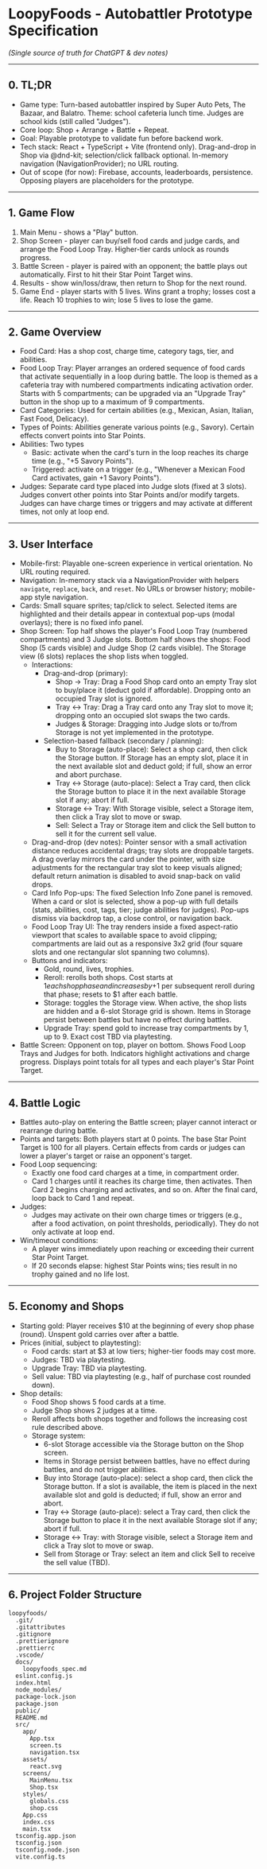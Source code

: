 # LoopyFoods - Autobattler Prototype Specification

_(Single source of truth for ChatGPT & dev notes)_

---

## 0. TL;DR

- Game type: Turn-based autobattler inspired by Super Auto Pets, The Bazaar, and Balatro. Theme: school cafeteria lunch time. Judges are school kids (still called "Judges").
- Core loop: Shop + Arrange + Battle + Repeat.
- Goal: Playable prototype to validate fun before backend work.
- Tech stack: React + TypeScript + Vite (frontend only). Drag-and-drop in Shop via @dnd-kit; selection/click fallback optional. In-memory navigation (NavigationProvider); no URL routing.
- Out of scope (for now): Firebase, accounts, leaderboards, persistence. Opposing players are placeholders for the prototype.

---

## 1. Game Flow

1. Main Menu - shows a "Play" button.
2. Shop Screen - player can buy/sell food cards and judge cards, and arrange the Food Loop Tray. Higher-tier cards unlock as rounds progress.
3. Battle Screen - player is paired with an opponent; the battle plays out automatically. First to hit their Star Point Target wins.
4. Results - show win/loss/draw, then return to Shop for the next round.
5. Game End - player starts with 5 lives. Wins grant a trophy; losses cost a life. Reach 10 trophies to win; lose 5 lives to lose the game.

---

## 2. Game Overview

- Food Card: Has a shop cost, charge time, category tags, tier, and abilities.
- Food Loop Tray: Player arranges an ordered sequence of food cards that activate sequentially in a loop during battle. The loop is themed as a cafeteria tray with numbered compartments indicating activation order. Starts with 5 compartments; can be upgraded via an "Upgrade Tray" button in the shop up to a maximum of 9 compartments.
- Card Categories: Used for certain abilities (e.g., Mexican, Asian, Italian, Fast Food, Delicacy).
- Types of Points: Abilities generate various points (e.g., Savory). Certain effects convert points into Star Points.
- Abilities: Two types
  - Basic: activate when the card's turn in the loop reaches its charge time (e.g., "+5 Savory Points").
  - Triggered: activate on a trigger (e.g., "Whenever a Mexican Food Card activates, gain +1 Savory Points").
- Judges: Separate card type placed into Judge slots (fixed at 3 slots). Judges convert other points into Star Points and/or modify targets. Judges can have charge times or triggers and may activate at different times, not only at loop end.

---

## 3. User Interface

 - Mobile-first: Playable one-screen experience in vertical orientation. No URL routing required.
 - Navigation: In-memory stack via a NavigationProvider with helpers `navigate`, `replace`, `back`, and `reset`. No URLs or browser history; mobile-app style navigation.
 - Cards: Small square sprites; tap/click to select. Selected items are highlighted and their details appear in contextual pop-ups (modal overlays); there is no fixed info panel.
 - Shop Screen: Top half shows the player's Food Loop Tray (numbered compartments) and 3 Judge slots. Bottom half shows the shops: Food Shop (5 cards visible) and Judge Shop (2 cards visible). The Storage view (6 slots) replaces the shop lists when toggled.
   - Interactions:
     - Drag-and-drop (primary):
       - Shop -> Tray: Drag a Food Shop card onto an empty Tray slot to buy/place it (deduct gold if affordable). Dropping onto an occupied Tray slot is ignored.
       - Tray <-> Tray: Drag a Tray card onto any Tray slot to move it; dropping onto an occupied slot swaps the two cards.
       - Judges & Storage: Dragging into Judge slots or to/from Storage is not yet implemented in the prototype.
     - Selection-based fallback (secondary / planning):
       - Buy to Storage (auto-place): Select a shop card, then click the Storage button. If Storage has an empty slot, place it in the next available slot and deduct gold; if full, show an error and abort purchase.
       - Tray <-> Storage (auto-place): Select a Tray card, then click the Storage button to place it in the next available Storage slot if any; abort if full.
       - Storage <-> Tray: With Storage visible, select a Storage item, then click a Tray slot to move or swap.
       - Sell: Select a Tray or Storage item and click the Sell button to sell it for the current sell value.
   - Drag-and-drop (dev notes): Pointer sensor with a small activation distance reduces accidental drags; tray slots are droppable targets. A drag overlay mirrors the card under the pointer, with size adjustments for the rectangular tray slot to keep visuals aligned; default return animation is disabled to avoid snap-back on valid drops.
   - Card Info Pop-ups: The fixed Selection Info Zone panel is removed. When a card or slot is selected, show a pop-up with full details (stats, abilities, cost, tags, tier; judge abilities for judges). Pop-ups dismiss via backdrop tap, a close control, or navigation back.
   - Food Loop Tray UI: The tray renders inside a fixed aspect-ratio viewport that scales to available space to avoid clipping; compartments are laid out as a responsive 3x2 grid (four square slots and one rectangular slot spanning two columns).
   - Buttons and indicators:
     - Gold, round, lives, trophies.
     - Reroll: rerolls both shops. Cost starts at $1 each shop phase and increases by +$1 per subsequent reroll during that phase; resets to $1 after each battle.
     - Storage: toggles the Storage view. When active, the shop lists are hidden and a 6-slot Storage grid is shown. Items in Storage persist between battles but have no effect during battles.
     - Upgrade Tray: spend gold to increase tray compartments by 1, up to 9. Exact cost TBD via playtesting.
 - Battle Screen: Opponent on top, player on bottom. Shows Food Loop Trays and Judges for both. Indicators highlight activations and charge progress. Displays point totals for all types and each player's Star Point Target.

---

## 4. Battle Logic

- Battles auto-play on entering the Battle screen; player cannot interact or rearrange during battle.
- Points and targets: Both players start at 0 points. The base Star Point Target is 100 for all players. Certain effects from cards or judges can lower a player's target or raise an opponent's target.
- Food Loop sequencing:
  - Exactly one food card charges at a time, in compartment order.
  - Card 1 charges until it reaches its charge time, then activates. Then Card 2 begins charging and activates, and so on. After the final card, loop back to Card 1 and repeat.
- Judges:
  - Judges may activate on their own charge times or triggers (e.g., after a food activation, on point thresholds, periodically). They do not only activate at loop end.
- Win/timeout conditions:
  - A player wins immediately upon reaching or exceeding their current Star Point Target.
  - If 20 seconds elapse: highest Star Points wins; ties result in no trophy gained and no life lost.

---

## 5. Economy and Shops

- Starting gold: Player receives $10 at the beginning of every shop phase (round). Unspent gold carries over after a battle.
- Prices (initial, subject to playtesting):
  - Food cards: start at $3 at low tiers; higher-tier foods may cost more.
  - Judges: TBD via playtesting.
  - Upgrade Tray: TBD via playtesting.
  - Sell value: TBD via playtesting (e.g., half of purchase cost rounded down).
- Shop details:
  - Food Shop shows 5 food cards at a time.
  - Judge Shop shows 2 judges at a time.
  - Reroll affects both shops together and follows the increasing cost rule described above.
  - Storage system:
    - 6-slot Storage accessible via the Storage button on the Shop screen.
    - Items in Storage persist between battles, have no effect during battles, and do not trigger abilities.
    - Buy into Storage (auto-place): select a shop card, then click the Storage button. If a slot is available, the item is placed in the next available slot and gold is deducted; if full, show an error and abort.
    - Tray <-> Storage (auto-place): select a Tray card, then click the Storage button to place it in the next available Storage slot if any; abort if full.
    - Storage <-> Tray: with Storage visible, select a Storage item and click a Tray slot to move or swap.
    - Sell from Storage or Tray: select an item and click Sell to receive the sell value (TBD).

---

## 6. Project Folder Structure

```
loopyfoods/
  .git/
  .gitattributes
  .gitignore
  .prettierignore
  .prettierrc
  .vscode/
  docs/
    loopyfoods_spec.md
  eslint.config.js
  index.html
  node_modules/
  package-lock.json
  package.json
  public/
  README.md
  src/
    app/
      App.tsx
      screen.ts
      navigation.tsx
    assets/
      react.svg
    screens/
      MainMenu.tsx
      Shop.tsx
    styles/
      globals.css
      shop.css
    App.css
    index.css
    main.tsx
  tsconfig.app.json
  tsconfig.json
  tsconfig.node.json
  vite.config.ts
```
